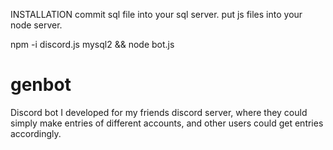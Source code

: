 INSTALLATION
commit sql file into your sql server.
put js files into your node server.

npm -i discord.js mysql2 && node bot.js

# genbot
Discord bot I developed for my friends discord server, where they could simply make entries of different accounts, and other users could get entries accordingly.
